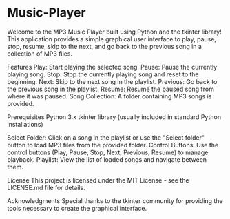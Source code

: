 # Music-Player
Welcome to the MP3 Music Player built using Python and the tkinter library! This application provides a simple graphical user interface to play, pause, stop, resume, skip to the next, and go back to the previous song in a collection of MP3 files.

Features
Play: Start playing the selected song.
Pause: Pause the currently playing song.
Stop: Stop the currently playing song and reset to the beginning.
Next: Skip to the next song in the playlist.
Previous: Go back to the previous song in the playlist.
Resume: Resume the paused song from where it was paused.
Song Collection: A folder containing MP3 songs is provided.

Prerequisites
Python 3.x
tkinter library (usually included in standard Python installations)

Select Folder: Click on a song in the playlist or use the "Select folder" button to load MP3 files from the provided folder.
Control Buttons: Use the control buttons (Play, Pause, Stop, Next, Previous, Resume) to manage playback.
Playlist: View the list of loaded songs and navigate between them.

License
This project is licensed under the MIT License - see the LICENSE.md file for details.

Acknowledgments
Special thanks to the tkinter community for providing the tools necessary to create the graphical interface.

